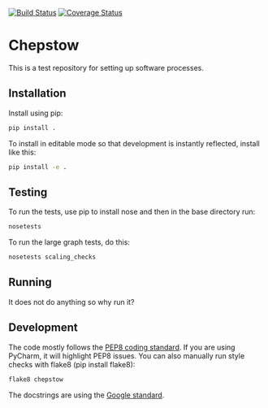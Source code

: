 [![Build Status](https://travis-ci.org/ACI-ESP/chepstow.svg?branch=dev)](https://travis-ci.org/ACI-ESP/chepstow)
[![Coverage Status](https://img.shields.io/coveralls/github/ACI-ESP/chepstow/dev.svg)](https://coveralls.io/github/ACI-ESP/chepstow?branch=dev)

Chepstow
=============
This is a test repository for setting up software processes.

Installation
----------------
Install using pip:
```bash
pip install .
```

To install in editable mode so that development is instantly reflected, install like this:
```bash
pip install -e .
```

Testing
-------------
To run the tests, use pip to install nose and then in the base directory run:

```bash
nosetests
```

To run the large graph tests, do this:
```bash
nosetests scaling_checks
```

Running
---------------
It does not do anything so why run it?

Development
-----------
The code mostly follows the [PEP8 coding standard](https://www.python.org/dev/peps/pep-0008/).
If you are using PyCharm, it will highlight PEP8 issues.
You can also manually run style checks with flake8 (pip install flake8):
```bash
flake8 chepstow
```


The docstrings are using the [Google standard](http://sphinxcontrib-napoleon.readthedocs.io/en/latest/example_google.html).
